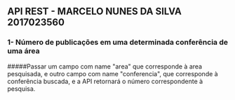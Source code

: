 ## API REST - MARCELO NUNES DA SILVA 2017023560

### 1- Número de publicações em uma determinada conferência de uma área 

#####Passar um campo com name "area" que corresponde à area pesquisada, e outro campo com name "conferencia", que corresponde à conferência buscada, e a API retornará o número correspondente à pesquisa.
